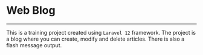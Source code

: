 # Web Blog

---

This is a training project created using `Laravel 12` framework.
The project is a blog where you can create, modify and delete articles.
There is also a flash message output.
